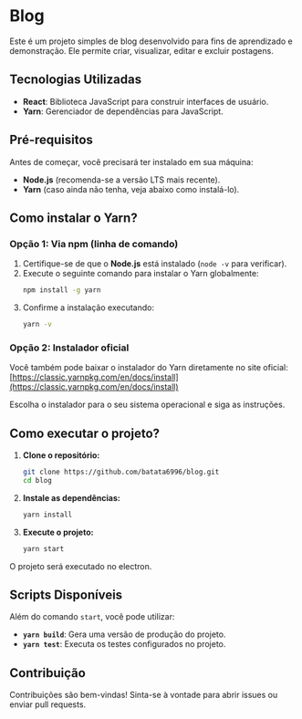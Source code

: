
# Blog

Este é um projeto simples de blog desenvolvido para fins de aprendizado e demonstração. Ele permite criar, visualizar, editar e excluir postagens.

## Tecnologias Utilizadas

- **React**: Biblioteca JavaScript para construir interfaces de usuário.  
- **Yarn**: Gerenciador de dependências para JavaScript.  

## Pré-requisitos

Antes de começar, você precisará ter instalado em sua máquina:  
- **Node.js** (recomenda-se a versão LTS mais recente).  
- **Yarn** (caso ainda não tenha, veja abaixo como instalá-lo).  

## Como instalar o Yarn?

### Opção 1: Via npm (linha de comando)

1. Certifique-se de que o **Node.js** está instalado (`node -v` para verificar).  
2. Execute o seguinte comando para instalar o Yarn globalmente:  
   ```bash
   npm install -g yarn
   ```  
3. Confirme a instalação executando:  
   ```bash
   yarn -v
   ```  

### Opção 2: Instalador oficial  

Você também pode baixar o instalador do Yarn diretamente no site oficial:  
[https://classic.yarnpkg.com/en/docs/install](https://classic.yarnpkg.com/en/docs/install)  

Escolha o instalador para o seu sistema operacional e siga as instruções.

## Como executar o projeto?

1. **Clone o repositório:**  
   ```bash
   git clone https://github.com/batata6996/blog.git
   cd blog
   ```

2. **Instale as dependências:**  
   ```bash
   yarn install
   ```  

3. **Execute o projeto:**  
   ```bash
   yarn start
   ```  

O projeto será executado no electron.

## Scripts Disponíveis

Além do comando `start`, você pode utilizar:  
- **`yarn build`**: Gera uma versão de produção do projeto.  
- **`yarn test`**: Executa os testes configurados no projeto.  

## Contribuição

Contribuições são bem-vindas! Sinta-se à vontade para abrir issues ou enviar pull requests.

